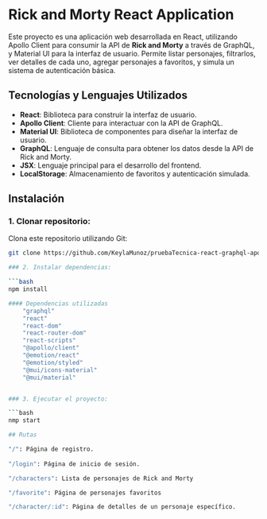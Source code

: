 # Rick and Morty React Application

Este proyecto es una aplicación web desarrollada en React, utilizando Apollo Client para consumir la API de **Rick and Morty** a través de GraphQL, y Material UI para la interfaz de usuario. Permite listar personajes, filtrarlos, ver detalles de cada uno, agregar personajes a favoritos, y simula un sistema de autenticación básica.

## Tecnologías y Lenguajes Utilizados

- **React**: Biblioteca para construir la interfaz de usuario.
- **Apollo Client**: Cliente para interactuar con la API de GraphQL.
- **Material UI**: Biblioteca de componentes para diseñar la interfaz de usuario.
- **GraphQL**: Lenguaje de consulta para obtener los datos desde la API de Rick and Morty.
- **JSX**: Lenguaje principal para el desarrollo del frontend.
- **LocalStorage**: Almacenamiento de favoritos y autenticación simulada.

## Instalación

### 1. Clonar repositorio:

Clona este repositorio utilizando Git:

```bash
git clone https://github.com/KeylaMunoz/pruebaTecnica-react-graphql-apollo

### 2. Instalar dependencias:

```bash
npm install

#### Dependencias utilizadas
    "graphql"
    "react"
    "react-dom"
    "react-router-dom"
    "react-scripts"
    "@apollo/client"
    "@emotion/react"
    "@emotion/styled"
    "@mui/icons-material"
    "@mui/material"


### 3. Ejecutar el proyecto:

```bash 
nmp start

## Rutas

"/": Página de registro. 
          
"/login": Página de inicio de sesión.

"/characters": Lista de personajes de Rick and Morty

"/favorite": Página de personajes favoritos

"/character/:id": Página de detalles de un personaje específico.
